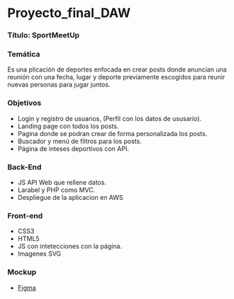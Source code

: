 # Proyecto_final_DAW

### Título: SportMeetUp

### Temática
Es una plicación de deportes enfocada en crear posts donde anuncian una
reunión con una fecha, lugar y deporte previamente escogidos para
reunir nuevas personas para jugar juntos.

### Objetivos
 * Login y registro de usuarios,
   (Perfil con los datos de ususario).
 * Landing page con todos los posts.
 * Pagina donde se podran crear de forma personalizada los posts.
 * Buscador y menú de filtros para los posts.
 * Página de inteses deportivos con API.

### Back-End
 * JS API Web que rellene datos.
 * Larabel y PHP como MVC.
 * Despliegue de la aplicacion en AWS
### Front-end
 * CSS3
 * HTML5
 * JS con intetecciones con la página.
 * Imagenes SVG
### Mockup
  * [Figma](https://www.figma.com/file/dGRJeVoflwP4UJdbVSi5re/Proyecto-TM1?t=0vOpSHlQzwZyoJ01-0)
